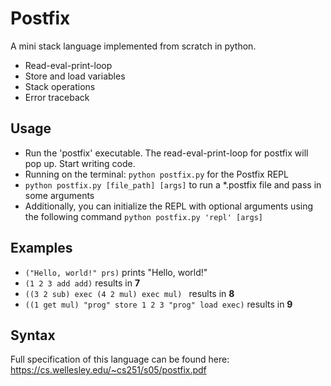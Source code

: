 # Postfix
A mini stack language implemented from scratch in python.
* Read-eval-print-loop
* Store and load variables
* Stack operations
* Error traceback

## Usage
* Run the 'postfix' executable. The read-eval-print-loop for postfix will pop up. Start writing code.
* Running on the terminal: ``` python postfix.py ``` for the Postfix REPL
* ``` python postfix.py [file_path] [args] ``` to run a *.postfix file and pass in some arguments
* Additionally, you can initialize the REPL with optional arguments using the following command ``` python postfix.py 'repl' [args] ```

## Examples
* ``` ("Hello, world!" prs) ``` prints "Hello, world!"
* ``` (1 2 3 add add) ``` results in __7__
* ``` ((3 2 sub) exec (4 2 mul) exec mul)  ``` results in __8__
* ``` ((1 get mul) "prog" store 1 2 3 "prog" load exec) ``` results in __9__

## Syntax
Full specification of this language can be found here: https://cs.wellesley.edu/~cs251/s05/postfix.pdf
